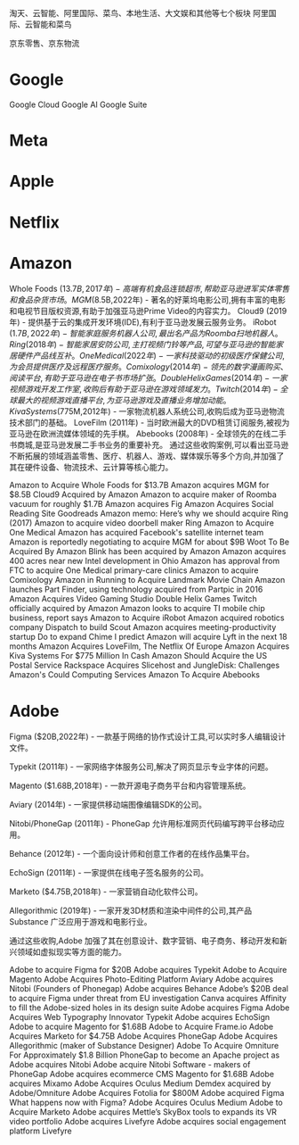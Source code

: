 



淘天、云智能、阿里国际、菜鸟、本地生活、大文娱和其他等七个板块
阿里国际、云智能和菜鸟


京东零售、京东物流

# Google

Google Cloud
Google AI
Google Suite


# Meta

# Apple

# Netflix

# Amazon

Whole Foods ($13.7B,2017年) - 高端有机食品连锁超市,帮助亚马逊进军实体零售和食品杂货市场。
MGM ($8.5B,2022年) - 著名的好莱坞电影公司,拥有丰富的电影和电视节目版权资源,有助于加强亚马逊Prime Video的内容实力。
Cloud9 (2019年) - 提供基于云的集成开发环境(IDE),有利于亚马逊发展云服务业务。
iRobot ($1.7B,2022年) - 智能家庭服务机器人公司,最出名产品为Roomba扫地机器人。
Ring (2018年) - 智能家居安防公司,主打视频门铃等产品,可望与亚马逊的智能家居硬件产品线互补。
One Medical (2022年) - 一家科技驱动的初级医疗保健公司,为会员提供医疗及远程医疗服务。
Comixology (2014年) - 领先的数字漫画购买、阅读平台,有助于亚马逊在电子书市场扩张。
Double Helix Games (2014年) - 一家视频游戏开发工作室,收购后有助于亚马逊在游戏领域发力。
Twitch (2014年) - 全球最大的视频游戏直播平台,为亚马逊游戏及直播业务增加动能。
Kiva Systems ($775M,2012年) - 一家物流机器人系统公司,收购后成为亚马逊物流技术部门的基础。
LoveFilm (2011年) - 当时欧洲最大的DVD租赁订阅服务,被视为亚马逊在欧洲流媒体领域的先手棋。
Abebooks (2008年) - 全球领先的在线二手书商城,是亚马逊发展二手书业务的重要补充。
通过这些收购案例,可以看出亚马逊不断拓展的领域涵盖零售、医疗、机器人、游戏、媒体娱乐等多个方向,并加强了其在硬件设备、物流技术、云计算等核心能力。

Amazon to Acquire Whole Foods for $13.7B
Amazon acquires MGM for $8.5B
Cloud9 Acquired by Amazon
Amazon to acquire maker of Roomba vacuum for roughly $1.7B
Amazon acquires Fig
Amazon Acquires Social Reading Site Goodreads
Amazon memo: Here’s why we should acquire Ring (2017)
Amazon to acquire video doorbell maker Ring
Amazon to Acquire One Medical
Amazon has acquired Facebook's satellite internet team
Amazon is reportedly negotiating to acquire MGM for about $9B
Woot To Be Acquired By Amazon
Blink has been acquired by Amazon
Amazon acquires 400 acres near new Intel development in Ohio
Amazon has approval from FTC to acquire One Medical primary-care clinics
Amazon to acquire Comixology
Amazon in Running to Acquire Landmark Movie Chain
Amazon launches Part Finder, using technology acquired from Partpic in 2016
Amazon Acquires Video Gaming Studio Double Helix Games
Twitch officially acquired by Amazon
Amazon looks to acquire TI mobile chip business, report says
Amazon to Acquire iRobot
Amazon acquired robotics company Dispatch to build Scout
Amazon acquires meeting-productivity startup Do to expand Chime
I predict Amazon will acquire Lyft in the next 18 months
Amazon Acquires LoveFilm, The Netflix Of Europe
Amazon Acquires Kiva Systems For $775 Million In Cash
Amazon Should Acquire the US Postal Service
Rackspace Acquires Slicehost and JungleDisk: Challenges Amazon's Could Computing Services
Amazon To Acquire Abebooks

# Adobe

Figma ($20B,2022年) - 一款基于网络的协作式设计工具,可以实时多人编辑设计文件。

Typekit (2011年) - 一家网络字体服务公司,解决了网页显示专业字体的问题。

Magento ($1.68B,2018年) - 一款开源电子商务平台和内容管理系统。

Aviary (2014年) - 一家提供移动端图像编辑SDK的公司。

Nitobi/PhoneGap (2011年) - PhoneGap 允许用标准网页代码编写跨平台移动应用。

Behance (2012年) - 一个面向设计师和创意工作者的在线作品集平台。

EchoSign (2011年) - 一家提供在线电子签名服务的公司。

Marketo ($4.75B,2018年) - 一家营销自动化软件公司。

Allegorithmic (2019年) - 一家开发3D材质和渲染中间件的公司,其产品 Substance 广泛应用于游戏和电影行业。

通过这些收购,Adobe 加强了其在创意设计、数字营销、电子商务、移动开发和新兴领域如虚拟现实等方面的能力。

Adobe to acquire Figma for $20B
Adobe acquires Typekit
Adobe to Acquire Magento
Adobe Acquires Photo-Editing Platform Aviary
Adobe acquires Nitobi (Founders of Phonegap)
Adobe acquires Behance
Adobe’s $20B deal to acquire Figma under threat from EU investigation
Canva acquires Affinity to fill the Adobe-sized holes in its design suite
Adobe acquires Figma
Adobe Acquires Web Typography Innovator Typekit
Adobe acquires EchoSign
Adobe to acquire Magento for $1.68B
Adobe to Acquire Frame.io
Adobe Acquires Marketo for $4.75B
Adobe Acquires PhoneGap
Adobe Acquires Allegorithmic (maker of Substance Designer)
Adobe To Acquire Omniture For Approximately $1.8 Billion 
PhoneGap to become an Apache project as Adobe acquires Nitobi
Adobe acquire Nitobi Software - makers of PhoneGap
Adobe acquires ecommerce CMS Magento for $1.68B
Adobe acquires Mixamo
Adobe Acquires Oculus Medium
Demdex acquired by Adobe/Omniture
Adobe Acquires Fotolia for $800M
Adobe acquired Figma What happens now with Figma?
Adobe Acquires Oculus Medium
Adobe to Acquire Marketo
Adobe acquires Mettle’s SkyBox tools to expands its VR video portfolio
Adobe acquires Livefyre
Adobe acquires social engagement platform Livefyre

